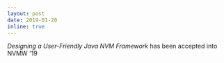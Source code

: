 ```yaml
---
layout: post
date: 2019-01-20
inline: true
---
```


_Designing a User-Friendly Java NVM Framework_ has been accepted into NVMW '19
